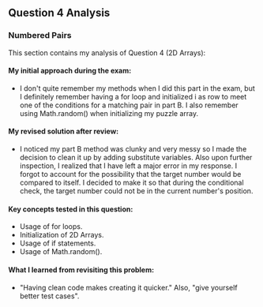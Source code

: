## Question 4 Analysis
### Numbered Pairs

This section contains my analysis of Question 4 (2D Arrays):

#### My initial approach during the exam:
- I don't quite remember my methods when I did this part in the exam, but I definitely remember having a for loop and initialized i as row to meet one of the conditions for a matching pair in part B. I also remember using Math.random() when initializing my puzzle array.
  
#### My revised solution after review:
- I noticed my part B method was clunky and very messy so I made the decision to clean it up by adding substitute variables. Also upon further inspection, I realized that I have left a major error in my response. I forgot to account for the possibility that the target number would be compared to itself. I decided to make it so that during the conditional check, the target number could not be in the current number's position.
  
#### Key concepts tested in this question:
- Usage of for loops.
- Initialization of 2D Arrays.
- Usage of if statements.
- Usage of Math.random().
  
#### What I learned from revisiting this problem:
- "Having clean code makes creating it quicker." Also, "give yourself better test cases".
